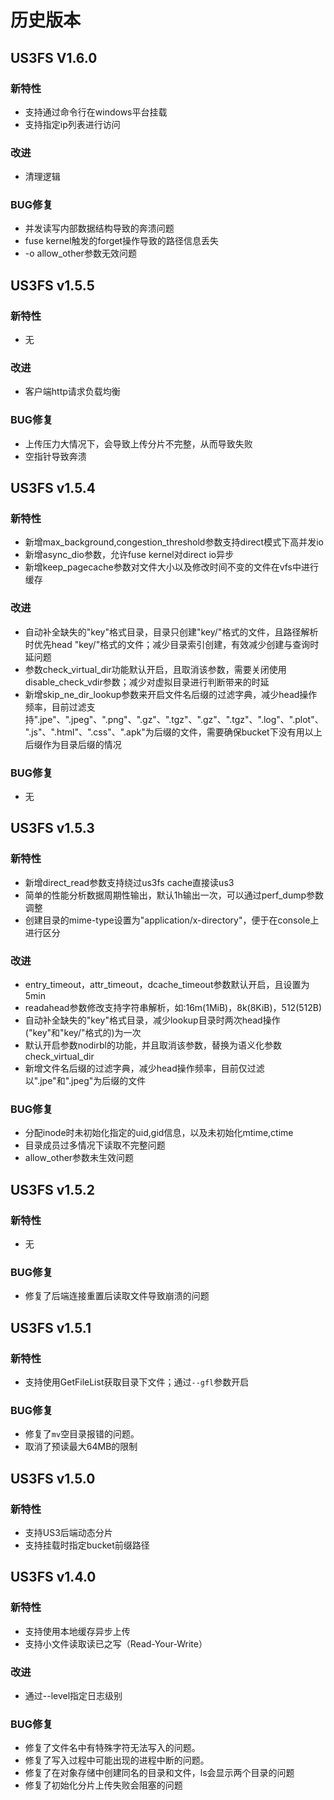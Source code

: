 # 历史版本

## US3FS V1.6.0

### 新特性

* 支持通过命令行在windows平台挂载
* 支持指定ip列表进行访问

### 改进

* 清理逻辑

### BUG修复

* 并发读写内部数据结构导致的奔溃问题
* fuse kernel触发的forget操作导致的路径信息丢失
* -o allow_other参数无效问题

## US3FS v1.5.5

### 新特性

* 无

### 改进

* 客户端http请求负载均衡

### BUG修复

* 上传压力大情况下，会导致上传分片不完整，从而导致失败
* 空指针导致奔溃

## US3FS v1.5.4

### 新特性

* 新增max_background,congestion_threshold参数支持direct模式下高并发io
* 新增async_dio参数，允许fuse kernel对direct io异步
* 新增keep_pagecache参数对文件大小以及修改时间不变的文件在vfs中进行缓存

### 改进

* 自动补全缺失的"key"格式目录，目录只创建"key/"格式的文件，且路径解析时优先head "key/"格式的文件；减少目录索引创建，有效减少创建与查询时延问题
* 参数check_virtual_dir功能默认开启，且取消该参数，需要关闭使用disable_check_vdir参数；减少对虚拟目录进行判断带来的时延
* 新增skip_ne_dir_lookup参数来开启文件名后缀的过滤字典，减少head操作频率，目前过滤支持".jpe"、".jpeg"、".png"、".gz"、".tgz"、".gz"、".tgz"、".log"、".plot"、".js"、".html"、".css"、".apk"为后缀的文件，需要确保bucket下没有用以上后缀作为目录后缀的情况

### BUG修复

* 无

## US3FS v1.5.3

### 新特性

* 新增direct_read参数支持绕过us3fs cache直接读us3
* 简单的性能分析数据周期性输出，默认1h输出一次，可以通过perf_dump参数调整
* 创建目录的mime-type设置为"application/x-directory"，便于在console上进行区分

### 改进

* entry_timeout，attr_timeout，dcache_timeout参数默认开启，且设置为5min
* readahead参数修改支持字符串解析，如:16m(1MiB)，8k(8KiB)，512(512B)
* 自动补全缺失的"key"格式目录，减少lookup目录时两次head操作("key"和"key/"格式的)为一次
* 默认开启参数nodirbl的功能，并且取消该参数，替换为语义化参数check_virtual_dir
* 新增文件名后缀的过滤字典，减少head操作频率，目前仅过滤以".jpe"和".jpeg"为后缀的文件

### BUG修复
* 分配inode时未初始化指定的uid,gid信息，以及未初始化mtime,ctime
* 目录成员过多情况下读取不完整问题
* allow_other参数未生效问题

## US3FS v1.5.2

### 新特性

* 无

### BUG修复

* 修复了后端连接重置后读取文件导致崩溃的问题

## US3FS v1.5.1

### 新特性

* 支持使用GetFileList获取目录下文件；通过`--gfl`参数开启

### BUG修复

* 修复了`mv`空目录报错的问题。
* 取消了预读最大64MB的限制

## US3FS v1.5.0

### 新特性

* 支持US3后端动态分片
* 支持挂载时指定bucket前缀路径

## US3FS v1.4.0

### 新特性

* 支持使用本地缓存异步上传
* 支持小文件读取读已之写（Read-Your-Write）

### 改进

* 通过--level指定日志级别

### BUG修复

* 修复了文件名中有特殊字符无法写入的问题。
* 修复了写入过程中可能出现的进程中断的问题。
* 修复了在对象存储中创建同名的目录和文件，ls会显示两个目录的问题
* 修复了初始化分片上传失败会阻塞的问题
